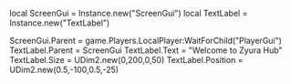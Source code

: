 local ScreenGui = Instance.new("ScreenGui")
local TextLabel = Instance.new("TextLabel")

ScreenGui.Parent = game.Players.LocalPlayer:WaitForChild("PlayerGui")
TextLabel.Parent = ScreenGui
TextLabel.Text = "Welcome to Zyura Hub"
TextLabel.Size = UDim2.new(0,200,0,50)
TextLabel.Position = UDim2.new(0.5,-100,0.5,-25)
